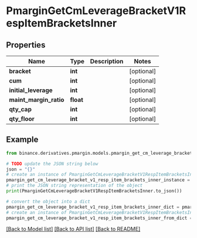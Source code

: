 # PmarginGetCmLeverageBracketV1RespItemBracketsInner


## Properties

Name | Type | Description | Notes
------------ | ------------- | ------------- | -------------
**bracket** | **int** |  | [optional] 
**cum** | **int** |  | [optional] 
**initial_leverage** | **int** |  | [optional] 
**maint_margin_ratio** | **float** |  | [optional] 
**qty_cap** | **int** |  | [optional] 
**qty_floor** | **int** |  | [optional] 

## Example

```python
from binance.derivatives.pmargin.models.pmargin_get_cm_leverage_bracket_v1_resp_item_brackets_inner import PmarginGetCmLeverageBracketV1RespItemBracketsInner

# TODO update the JSON string below
json = "{}"
# create an instance of PmarginGetCmLeverageBracketV1RespItemBracketsInner from a JSON string
pmargin_get_cm_leverage_bracket_v1_resp_item_brackets_inner_instance = PmarginGetCmLeverageBracketV1RespItemBracketsInner.from_json(json)
# print the JSON string representation of the object
print(PmarginGetCmLeverageBracketV1RespItemBracketsInner.to_json())

# convert the object into a dict
pmargin_get_cm_leverage_bracket_v1_resp_item_brackets_inner_dict = pmargin_get_cm_leverage_bracket_v1_resp_item_brackets_inner_instance.to_dict()
# create an instance of PmarginGetCmLeverageBracketV1RespItemBracketsInner from a dict
pmargin_get_cm_leverage_bracket_v1_resp_item_brackets_inner_from_dict = PmarginGetCmLeverageBracketV1RespItemBracketsInner.from_dict(pmargin_get_cm_leverage_bracket_v1_resp_item_brackets_inner_dict)
```
[[Back to Model list]](../README.md#documentation-for-models) [[Back to API list]](../README.md#documentation-for-api-endpoints) [[Back to README]](../README.md)


